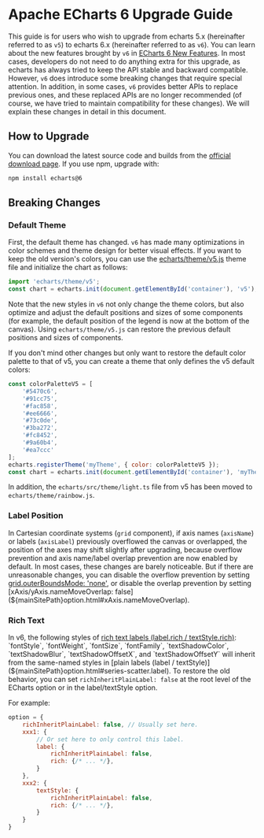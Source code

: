 # Apache ECharts 6 Upgrade Guide

This guide is for users who wish to upgrade from echarts 5.x (hereinafter referred to as `v5`) to echarts 6.x (hereinafter referred to as `v6`). You can learn about the new features brought by `v6` in [ECharts 6 New Features](${lang}/basics/release-note/v6-feature). In most cases, developers do not need to do anything extra for this upgrade, as echarts has always tried to keep the API stable and backward compatible. However, `v6` does introduce some breaking changes that require special attention. In addition, in some cases, `v6` provides better APIs to replace previous ones, and these replaced APIs are no longer recommended (of course, we have tried to maintain compatibility for these changes). We will explain these changes in detail in this document.

## How to Upgrade

You can download the latest source code and builds from the [official download page](${mainSitePath}download.html). If you use npm, upgrade with:

```sh
npm install echarts@6
```

## Breaking Changes

### Default Theme

First, the default theme has changed. `v6` has made many optimizations in color schemes and theme design for better visual effects. If you want to keep the old version's colors, you can use the [echarts/theme/v5.js](https://github.com/apache/echarts/blob/master/theme/v5.js) theme file and initialize the chart as follows:

```js
import 'echarts/theme/v5';
const chart = echarts.init(document.getElementById('container'), 'v5');
```

Note that the new styles in `v6` not only change the theme colors, but also optimize and adjust the default positions and sizes of some components (for example, the default position of the legend is now at the bottom of the canvas). Using `echarts/theme/v5.js` can restore the previous default positions and sizes of components.

If you don't mind other changes but only want to restore the default color palette to that of v5, you can create a theme that only defines the v5 default colors:

```js
const colorPaletteV5 = [
    '#5470c6',
    '#91cc75',
    '#fac858',
    '#ee6666',
    '#73c0de',
    '#3ba272',
    '#fc8452',
    '#9a60b4',
    '#ea7ccc'
];
echarts.registerTheme('myTheme', { color: colorPaletteV5 });
const chart = echarts.init(document.getElementById('container'), 'myTheme');
```

In addition, the `echarts/src/theme/light.ts` file from v5 has been moved to `echarts/theme/rainbow.js`.

### Label Position

In Cartesian coordinate systems (`grid` component), if axis names (`axisName`) or labels (`axisLabel`) previously overflowed the canvas or overlapped, the position of the axes may shift slightly after upgrading, because overflow prevention and axis name/label overlap prevention are now enabled by default. In most cases, these changes are barely noticeable. But if there are unreasonable changes, you can disable the overflow prevention by setting [grid.outerBoundsMode: 'none'](${mainSitePath}option.html#grid.outerBoundsMode), or disable the overlap prevention by setting [xAxis/yAxis.nameMoveOverlap: false](${mainSitePath}option.html#xAxis.nameMoveOverlap).

### Rich Text

In v6, the following styles of [rich text labels (label.rich / textStyle.rich)](${mainSitePath}option.html#series-scatter.label.rich): `fontStyle`, `fontWeight`, `fontSize`, `fontFamily`, `textShadowColor`, `textShadowBlur`, `textShadowOffsetX`, and `textShadowOffsetY` will inherit from the same-named styles in [plain labels (label / textStyle)](${mainSitePath}option.html#series-scatter.label). To restore the old behavior, you can set `richInheritPlainLabel: false` at the root level of the ECharts option or in the label/textStyle option.

For example:
```js
option = {
    richInheritPlainLabel: false, // Usually set here.
    xxx1: {
        // Or set here to only control this label.
        label: {
            richInheritPlainLabel: false,
            rich: {/* ... */},
        }
    },
    xxx2: {
        textStyle: {
            richInheritPlainLabel: false,
            rich: {/* ... */},
        }
    }
}
```
